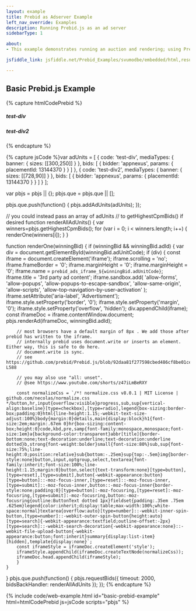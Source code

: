 ```yaml
---
layout: example
title: Prebid as Adserver Example
left_nav_override: Examples
description: Running Prebid.js as an ad server
sidebarType: 1

about:
- This example demonstrates running an auction and rendering; using Prebid.js as an ad server.

jsfiddle_link: jsfiddle.net/Prebid_Examples/svumodbe/embedded/html,result

---
```


## Basic Prebid.js Example

{% capture htmlCodePrebid %}<h5>test-div</h5>
<div id='test-div'></div>
<h5>test-div2</h5>
<div id='test-div2'></div>
{% endcapture %}

{% capture jsCode %}var adUnits = [
    {
        code: 'test-div',
        mediaTypes: {
            banner: {
                sizes: [[300,250]]
            }
        },
        bids: [
            {
                bidder: 'appnexus',
                params: {
                    placementId: 13144370
                }
            }
        ]
    },
    {
        code: 'test-div2',
        mediaTypes: {
            banner: {
                sizes: [[728,90]]
            }
        },
        bids: [
            {
                bidder: 'appnexus',
                params: {
                    placementId: 13144370
                }
            }
        ]
    }
];

var pbjs = pbjs || {};
pbjs.que = pbjs.que || [];

pbjs.que.push(function() {
    pbjs.addAdUnits(adUnits);
});

// you could instead pass an array of adUnits
// to getHighestCpmBids() if desired
function renderAllAdUnits() {
    var winners=pbjs.getHighestCpmBids();
    for (var i = 0; i < winners.length; i++) {
        renderOne(winners[i]);
    }
}

function renderOne(winningBid) {
if (winningBid && winningBid.adId) {
    var div = document.getElementById(winningBid.adUnitCode);
    if (div) {
        const iframe = document.createElement('iframe');
        iframe.scrolling = 'no';
        iframe.frameBorder = '0';
        iframe.marginHeight = '0';
        iframe.marginHeight = '0';
        iframe.name = `prebid_ads_iframe_${winningBid.adUnitCode}`;
        iframe.title = '3rd party ad content';
        iframe.sandbox.add(
            'allow-forms',
            'allow-popups',
            'allow-popups-to-escape-sandbox',
            'allow-same-origin',
            'allow-scripts',
            'allow-top-navigation-by-user-activation'
        );
        iframe.setAttribute('aria-label', 'Advertisment');
        iframe.style.setProperty('border', '0');
        iframe.style.setProperty('margin', '0');
        iframe.style.setProperty('overflow', 'hidden');
            div.appendChild(iframe);
            const iframeDoc = iframe.contentWindow.document;
            pbjs.renderAd(iframeDoc, winningBid.adId);

        // most browsers have a default margin of 8px . We add those after prebid has written to the iframe.
        // internally prebid uses document.write or inserts an element. Either way, this is safe to do here.
        // document.write is sync.
        // see https://github.com/prebid/Prebid.js/blob/92daa81f277598cbed486cf8be01ce796aa80c8f/src/prebid.js#L555-L588

        // you may also use "all: unset".
        // @see https://www.youtube.com/shorts/z47iLmBeRXY

        const normalizeCss = `/*! normalize.css v8.0.1 | MIT License | github.com/necolas/normalize.css */button,hr,input{overflow:visible}progress,sub,sup{vertical-align:baseline}[type=checkbox],[type=radio],legend{box-sizing:border-box;padding:0}html{line-height:1.15;-webkit-text-size-adjust:100%}body{margin:0}details,main{display:block}h1{font-size:2em;margin:.67em 0}hr{box-sizing:content-box;height:0}code,kbd,pre,samp{font-family:monospace,monospace;font-size:1em}a{background-color:transparent}abbr[title]{border-bottom:none;text-decoration:underline;text-decoration:underline dotted}b,strong{font-weight:bolder}small{font-size:80%}sub,sup{font-size:75%;line-height:0;position:relative}sub{bottom:-.25em}sup{top:-.5em}img{border-style:none}button,input,optgroup,select,textarea{font-family:inherit;font-size:100%;line-height:1.15;margin:0}button,select{text-transform:none}[type=button],[type=reset],[type=submit],button{-webkit-appearance:button}[type=button]::-moz-focus-inner,[type=reset]::-moz-focus-inner,[type=submit]::-moz-focus-inner,button::-moz-focus-inner{border-style:none;padding:0}[type=button]:-moz-focusring,[type=reset]:-moz-focusring,[type=submit]:-moz-focusring,button:-moz-focusring{outline:ButtonText dotted 1px}fieldset{padding:.35em .75em .625em}legend{color:inherit;display:table;max-width:100%;white-space:normal}textarea{overflow:auto}[type=number]::-webkit-inner-spin-button,[type=number]::-webkit-outer-spin-button{height:auto}[type=search]{-webkit-appearance:textfield;outline-offset:-2px}[type=search]::-webkit-search-decoration{-webkit-appearance:none}::-webkit-file-upload-button{-webkit-appearance:button;font:inherit}summary{display:list-item}[hidden],template{display:none}`;
        const iframeStyle = iframeDoc.createElement('style');
        iframeStyle.appendChild(iframeDoc.createTextNode(normalizeCss));
        iframeDoc.head.appendChild(iframeStyle);
        }
    }
}
pbjs.que.push(function() {
    pbjs.requestBids({
        timeout: 2000,
        bidsBackHandler: renderAllAdUnits
    });
});
{% endcapture %}

{% include code/web-example.html id="basic-prebid-example" html=htmlCodePrebid js=jsCode scripts="pbjs" %}
